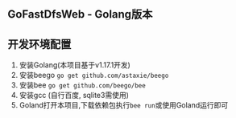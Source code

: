 ## GoFastDfsWeb - Golang版本


## 开发环境配置
1. 安装Golang(本项目基于v1.17.1开发)
2. 安装beego `go get github.com/astaxie/beego`
3. 安装bee `go get github.com/beego/bee`
4. 安装gcc (自行百度, sqlite3需使用)
5. Goland打开本项目,下载依赖包执行`bee run`或使用Goland运行即可
